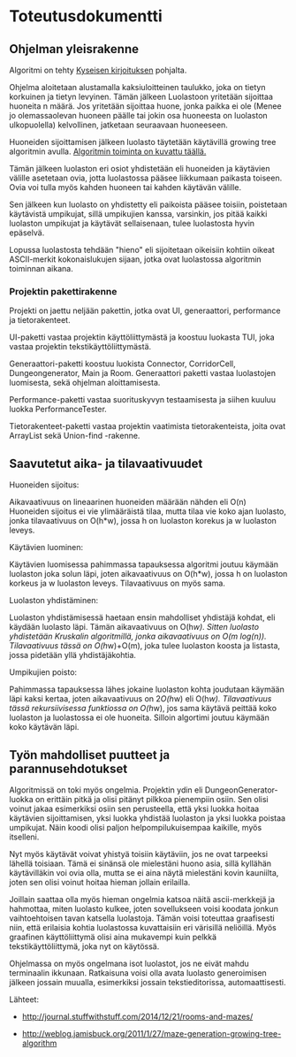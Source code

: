 # Toteutusdokumentti

## Ohjelman yleisrakenne

Algoritmi on tehty [Kyseisen kirjoituksen](http://journal.stuffwithstuff.com/2014/12/21/rooms-and-mazes/) pohjalta.

Ohjelma aloitetaan alustamalla kaksiuloitteinen taulukko, joka on tietyn korkuinen ja tietyn levyinen.
Tämän jälkeen Luolastoon yritetään sijoittaa huoneita n määrä. Jos yritetään sijoittaa huone, jonka paikka ei ole (Menee jo
olemassaolevan huoneen päälle tai jokin osa huoneesta on luolaston ulkopuolella) kelvollinen, jatketaan seuraavaan huoneeseen.

Huoneiden sijoittamisen jälkeen luolasto täytetään käytävillä growing tree algoritmin avulla.
[Algoritmin toiminta on kuvattu täällä.](http://weblog.jamisbuck.org/2011/1/27/maze-generation-growing-tree-algorithm)

Tämän jälkeen luolaston eri osiot yhdistetään eli huoneiden ja käytävien välille asetetaan ovia, jotta luolastossa pääsee liikkumaan paikasta toiseen. Ovia voi tulla myös kahden huoneen tai kahden käytävän välille.

Sen jälkeen kun luolasto on yhdistetty eli paikoista pääsee toisiin, poistetaan käytävistä umpikujat, sillä umpikujien kanssa, varsinkin, jos pitää kaikki luolaston umpikujat ja käytävät sellaisenaan, tulee luolastosta hyvin epäselvä.

Lopussa luolastosta tehdään "hieno" eli sijoitetaan oikeisiin kohtiin oikeat ASCII-merkit kokonaislukujen sijaan, jotka ovat luolastossa algoritmin toiminnan aikana.

### Projektin pakettirakenne

Projekti on jaettu neljään pakettin, jotka ovat UI, generaattori, performance ja tietorakenteet. 

UI-paketti vastaa projektin käyttöliittymästä ja koostuu luokasta TUI, joka vastaa projektin tekstikäyttöliittymästä.

Generaattori-paketti koostuu luokista Connector, CorridorCell, Dungeongenerator, Main ja Room. Generaattori paketti vastaa luolastojen luomisesta, sekä ohjelman aloittamisesta.

Performance-paketti vastaa suorituskyvyn testaamisesta ja siihen kuuluu luokka PerformanceTester.

Tietorakenteet-paketti vastaa projektin vaatimista tietorakenteista, joita ovat ArrayList sekä Union-find -rakenne.

## Saavutetut aika- ja tilavaativuudet

Huoneiden sijoitus:

Aikavaativuus on lineaarinen huoneiden määrään nähden eli O(n)
Huoneiden sijoitus ei vie ylimääräistä tilaa, mutta tilaa vie koko ajan luolasto, 
jonka tilavaativuus on O(h*w), jossa h on luolaston korekus ja w luolaston leveys.

Käytävien luominen:

Käytävien luomisessa pahimmassa tapauksessa algoritmi joutuu käymään luolaston joka solun läpi, joten aikavaativuus on 
O(h*w), jossa h on luolaston korkeus ja w luolaston leveys. Tilavaativuus on myös sama.

Luolaston yhdistäminen:

Luolaston yhdistämisessä haetaan ensin mahdolliset yhdistäjä kohdat, eli käydään luolasto läpi. Tämän aikavaativuus on O(h*w). Sitten luolasto yhdistetään Kruskalin algoritmillä, jonka aikavaativuus on O(m log(n)). Tilavaativuus tässä on O(h*w)+O(m), joka tulee luolaston koosta ja listasta, jossa pidetään yllä yhdistäjäkohtia.

Umpikujien poisto:

Pahimmassa tapauksessa lähes jokaine luolaston kohta joudutaan käymään läpi kaksi kertaa, joten aikavaativuus on 2*O(h*w) eli O(h*w). Tilavaativuus tässä rekursiivisessa funktiossa on O(h*w), jos sama käytävä peittää koko luolaston ja luolastossa ei ole huoneita. Silloin algortimi joutuu käymään koko käytävän läpi.


## Työn mahdolliset puutteet ja parannusehdotukset

Algoritmissä on toki myös ongelmia. Projektin ydin eli DungeonGenerator-luokka on erittäin pitkä ja olisi pitänyt pilkkoa 
pienempiin osiin. Sen olisi voinut jakaa esimerkiksi osiin sen perusteella, että yksi luokka hoitaa käytävien sijoittamisen, yksi luokka yhdistää luolaston ja yksi luokka poistaa umpikujat. Näin koodi olisi paljon helpompilukuisempaa kaikille, myös itselleni. 

Nyt myös käytävät voivat yhistyä toisiin käytäviin, jos ne ovat tarpeeksi lähellä toisiaan. Tämä ei sinänsä ole mielestäni huono asia, sillä kyllähän käytävilläkin voi ovia olla, mutta se ei aina näytä mielestäni kovin kauniilta, joten sen olisi voinut hoitaa hieman jollain erilailla.

Joillain saattaa olla myös hieman ongelmia katsoa näitä ascii-merkkejä ja hahmottaa, miten luolasto kulkee, joten sovellukseen voisi koodata jonkun vaihtoehtoisen tavan katsella luolastoja. Tämän voisi toteuttaa graafisesti niin, että erilaisia kohtia luolastossa kuvattaisiin eri värisillä neliöillä. Myös graafinen käyttöliittymä olisi aina mukavempi kuin pelkkä tekstikäyttöliittymä, joka nyt on käytössä.

Ohjelmassa on myös ongelmana isot luolastot, jos ne eivät mahdu terminaalin ikkunaan. Ratkaisuna voisi olla avata luolasto generoimisen jälkeen jossain muualla, esimerkiksi jossain tekstieditorissa, automaattisesti.


Lähteet:

* http://journal.stuffwithstuff.com/2014/12/21/rooms-and-mazes/

* http://weblog.jamisbuck.org/2011/1/27/maze-generation-growing-tree-algorithm
